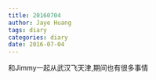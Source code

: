 ```yaml
---
title: 20160704
author: Jaye Huang
tags: diary
categories: diary
date: 2016-07-04
---
```


和Jimmy一起从武汉飞天津,期间也有很多事情
